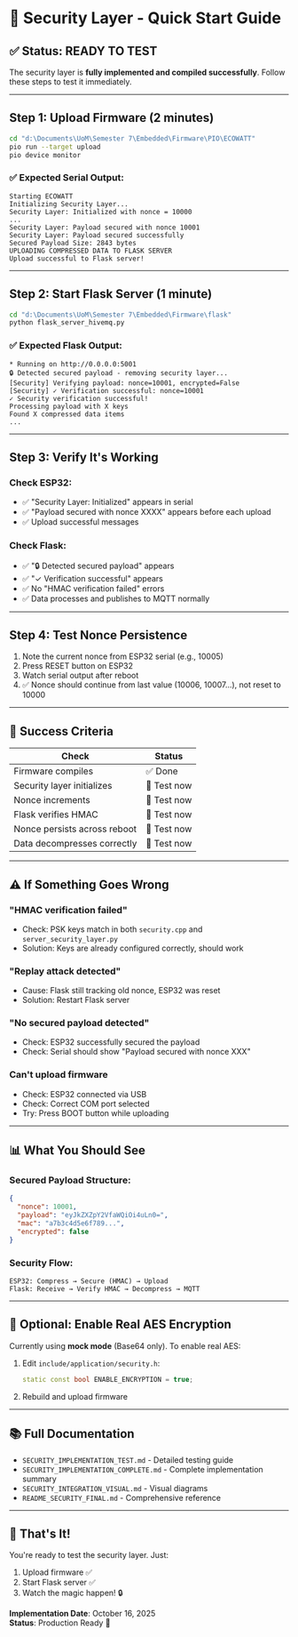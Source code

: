 # 🚀 Security Layer - Quick Start Guide

## ✅ Status: READY TO TEST

The security layer is **fully implemented and compiled successfully**. Follow these steps to test it immediately.

---

## Step 1: Upload Firmware (2 minutes)

```bash
cd "d:\Documents\UoM\Semester 7\Embedded\Firmware\PIO\ECOWATT"
pio run --target upload
pio device monitor
```

### ✅ Expected Serial Output:
```
Starting ECOWATT
Initializing Security Layer...
Security Layer: Initialized with nonce = 10000
...
Security Layer: Payload secured with nonce 10001
Security Layer: Payload secured successfully
Secured Payload Size: 2843 bytes
UPLOADING COMPRESSED DATA TO FLASK SERVER
Upload successful to Flask server!
```

---

## Step 2: Start Flask Server (1 minute)

```bash
cd "d:\Documents\UoM\Semester 7\Embedded\Firmware\flask"
python flask_server_hivemq.py
```

### ✅ Expected Flask Output:
```
* Running on http://0.0.0.0:5001
🔒 Detected secured payload - removing security layer...
[Security] Verifying payload: nonce=10001, encrypted=False
[Security] ✓ Verification successful: nonce=10001
✓ Security verification successful!
Processing payload with X keys
Found X compressed data items
...
```

---

## Step 3: Verify It's Working

### Check ESP32:
- ✅ "Security Layer: Initialized" appears in serial
- ✅ "Payload secured with nonce XXXX" appears before each upload
- ✅ Upload successful messages

### Check Flask:
- ✅ "🔒 Detected secured payload" appears
- ✅ "✓ Verification successful" appears
- ✅ No "HMAC verification failed" errors
- ✅ Data processes and publishes to MQTT normally

---

## Step 4: Test Nonce Persistence

1. Note the current nonce from ESP32 serial (e.g., 10005)
2. Press RESET button on ESP32
3. Watch serial output after reboot
4. ✅ Nonce should continue from last value (10006, 10007...), not reset to 10000

---

## 🎯 Success Criteria

| Check | Status |
|-------|--------|
| Firmware compiles | ✅ Done |
| Security layer initializes | 🔄 Test now |
| Nonce increments | 🔄 Test now |
| Flask verifies HMAC | 🔄 Test now |
| Nonce persists across reboot | 🔄 Test now |
| Data decompresses correctly | 🔄 Test now |

---

## ⚠️ If Something Goes Wrong

### "HMAC verification failed"
- Check: PSK keys match in both `security.cpp` and `server_security_layer.py`
- Solution: Keys are already configured correctly, should work

### "Replay attack detected"
- Cause: Flask still tracking old nonce, ESP32 was reset
- Solution: Restart Flask server

### "No secured payload detected"
- Check: ESP32 successfully secured the payload
- Check: Serial should show "Payload secured with nonce XXX"

### Can't upload firmware
- Check: ESP32 connected via USB
- Check: Correct COM port selected
- Try: Press BOOT button while uploading

---

## 📊 What You Should See

### Secured Payload Structure:
```json
{
  "nonce": 10001,
  "payload": "eyJkZXZpY2VfaWQiOi4uLn0=",
  "mac": "a7b3c4d5e6f789...",
  "encrypted": false
}
```

### Security Flow:
```
ESP32: Compress → Secure (HMAC) → Upload
Flask: Receive → Verify HMAC → Decompress → MQTT
```

---

## 🔧 Optional: Enable Real AES Encryption

Currently using **mock mode** (Base64 only). To enable real AES:

1. Edit `include/application/security.h`:
   ```cpp
   static const bool ENABLE_ENCRYPTION = true;
   ```

2. Rebuild and upload firmware

---

## 📚 Full Documentation

- `SECURITY_IMPLEMENTATION_TEST.md` - Detailed testing guide
- `SECURITY_IMPLEMENTATION_COMPLETE.md` - Complete implementation summary
- `SECURITY_INTEGRATION_VISUAL.md` - Visual diagrams
- `README_SECURITY_FINAL.md` - Comprehensive reference

---

## 🎉 That's It!

You're ready to test the security layer. Just:
1. Upload firmware ✅
2. Start Flask server ✅
3. Watch the magic happen! 🔒

**Implementation Date**: October 16, 2025  
**Status**: Production Ready 🚀
